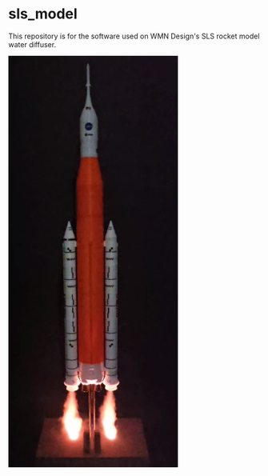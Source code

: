 # sls_model
This repository is for the software used on WMN Design's SLS rocket model water diffuser.

![SLS Model](readme-images/sls_model.png)
